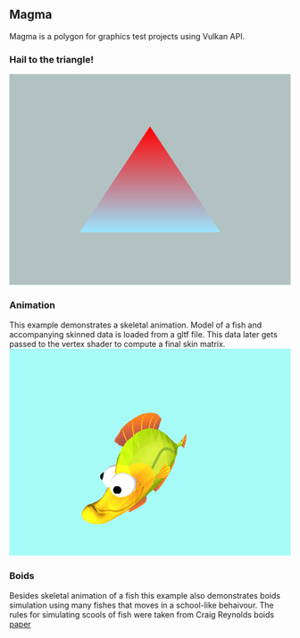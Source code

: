 ## Magma
Magma is a polygon for graphics test projects using Vulkan API.

### Hail to the triangle!
![Triangle picture](/images/tri.png)

### Animation
This example demonstrates a skeletal animation. Model of a fish and accompanying
skinned data is loaded from a gltf file. This data later gets passed to the vertex
shader to compute a final skin matrix.
![](/images/fish.gif)

### Boids
Besides skeletal animation of a fish this example also demonstrates boids simulation using many fishes that moves in a school-like behaivour.
The rules for simulating scools of fish were taken from Craig Reynolds boids [paper](https://cs.stanford.edu/people/eroberts/courses/soco/projects/2008-09/modeling-natural-systems/boids.html)
